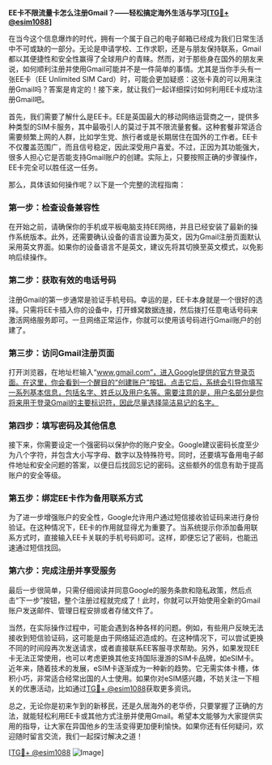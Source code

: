 **EE卡不限流量卡怎么注册Gmail？——轻松搞定海外生活与学习[[TG💪+ @esim1088](https://t.me/s/esim1088)]**

在当今这个信息爆炸的时代，拥有一个属于自己的电子邮箱已经成为我们日常生活中不可或缺的一部分。无论是申请学校、工作求职，还是与朋友保持联系，Gmail都以其便捷性和安全性赢得了全球用户的青睐。然而，对于那些身在国外的朋友来说，如何顺利注册并使用Gmail可能并不是一件简单的事情。尤其是当你手头有一张EE卡（EE Unlimited SIM Card）时，可能会更加疑惑：这张卡真的可以用来注册Gmail吗？答案是肯定的！接下来，就让我们一起详细探讨如何利用EE卡成功注册Gmail吧。

首先，我们需要了解什么是EE卡。EE是英国最大的移动网络运营商之一，提供多种类型的SIM卡服务，其中最吸引人的莫过于其不限流量套餐。这种套餐非常适合需要频繁上网的人群，比如学生党、旅行者或是长期居住在国外的工作者。EE卡不仅覆盖范围广，而且信号稳定，因此深受用户喜爱。不过，正因为其功能强大，很多人担心它是否能支持Gmail账户的创建。实际上，只要按照正确的步骤操作，EE卡完全可以胜任这一任务。

那么，具体该如何操作呢？以下是一个完整的流程指南：

### 第一步：检查设备兼容性

在开始之前，请确保你的手机或平板电脑支持EE网络，并且已经安装了最新的操作系统版本。此外，还需要确认设备的语言设置为英文，因为Gmail注册页面默认采用英文界面。如果你的设备语言不是英文，建议先将其切换至英文模式，以免影响后续操作。

### 第二步：获取有效的电话号码

注册Gmail的第一步通常是验证手机号码。幸运的是，EE卡本身就是一个很好的选择。只需将EE卡插入你的设备中，打开蜂窝数据连接，然后拨打任意电话号码来激活网络服务即可。一旦网络正常运作，你就可以使用该号码进行Gmail账户的创建了。

### 第三步：访问Gmail注册页面

打开浏览器，在地址栏输入“www.gmail.com”，进入Google提供的官方登录页面。在这里，你会看到一个醒目的“创建账户”按钮。点击它后，系统会引导你填写一系列基本信息，包括名字、姓氏以及用户名等。需要注意的是，用户名部分是你将来用于登录Gmail的主要标识符，因此尽量选择简洁易记的名字。

### 第四步：填写密码及其他信息

接下来，你需要设定一个强密码以保护你的账户安全。Google建议密码长度至少为八个字符，并包含大小写字母、数字以及特殊符号。同时，还要填写备用电子邮件地址和安全问题的答案，以便日后找回忘记的密码。这些额外的信息有助于提高账户的安全等级。

### 第五步：绑定EE卡作为备用联系方式

为了进一步增强账户的安全性，Google允许用户通过短信接收验证码来进行身份验证。在这种情况下，EE卡的作用就显得尤为重要了。当系统提示你添加备用联系方式时，直接输入EE卡关联的手机号码即可。这样，即便忘记了密码，也能迅速通过短信找回。

### 第六步：完成注册并享受服务

最后一步很简单，只需仔细阅读并同意Google的服务条款和隐私政策，然后点击“下一步”按钮，整个注册过程就完成了！此时，你就可以开始使用全新的Gmail账户发送邮件、管理日程安排或者存储文件了。

当然，在实际操作过程中，可能会遇到各种各样的问题。例如，有些用户反映无法接收到短信验证码，这可能是由于网络延迟造成的。在这种情况下，可以尝试更换不同的时间段再次发送请求，或者直接联系EE客服寻求帮助。另外，如果发现EE卡无法正常使用，也可以考虑更换其他支持国际漫游的SIM卡品牌，如eSIM卡。近年来，随着技术的发展，eSIM卡逐渐成为一种新的趋势。它无需实体卡槽，体积小巧，非常适合经常出国的人士使用。如果你对eSIM感兴趣，不妨关注一下相关的优惠活动，比如通过[TG💪+ @esim1088](https://t.me/s/esim1088)获取更多资讯。

总之，无论你是初来乍到的新移民，还是久居海外的老华侨，只要掌握了正确的方法，就能轻松利用EE卡或其他方式注册并使用Gmail。希望本文能够为大家提供实用的指导，让大家在异国他乡的生活变得更加便利愉快。如果你还有任何疑问，欢迎随时留言交流，我们一起探讨解决之道！

[[TG💪+ @esim1088](https://t.me/s/esim1088) ![Image](https://i.postimg.cc/4NQfJmqS/Snipaste-2025-05-13-00-14-12.png)]